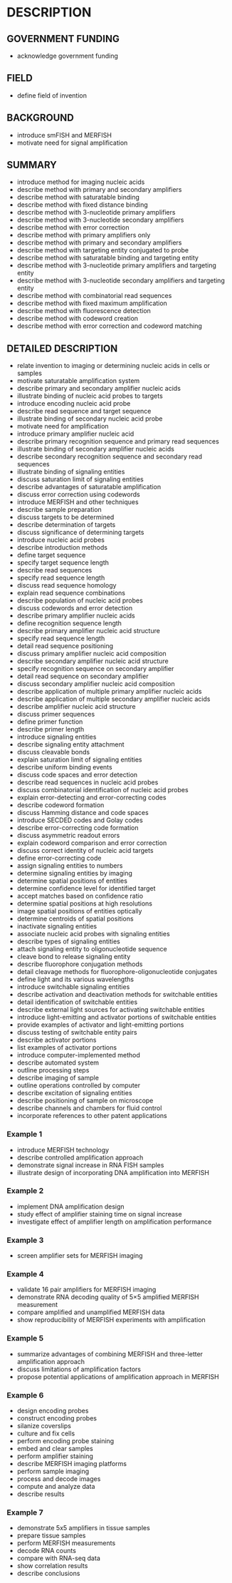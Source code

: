 # DESCRIPTION

## GOVERNMENT FUNDING

- acknowledge government funding

## FIELD

- define field of invention

## BACKGROUND

- introduce smFISH and MERFISH
- motivate need for signal amplification

## SUMMARY

- introduce method for imaging nucleic acids
- describe method with primary and secondary amplifiers
- describe method with saturatable binding
- describe method with fixed distance binding
- describe method with 3-nucleotide primary amplifiers
- describe method with 3-nucleotide secondary amplifiers
- describe method with error correction
- describe method with primary amplifiers only
- describe method with primary and secondary amplifiers
- describe method with targeting entity conjugated to probe
- describe method with saturatable binding and targeting entity
- describe method with 3-nucleotide primary amplifiers and targeting entity
- describe method with 3-nucleotide secondary amplifiers and targeting entity
- describe method with combinatorial read sequences
- describe method with fixed maximum amplification
- describe method with fluorescence detection
- describe method with codeword creation
- describe method with error correction and codeword matching

## DETAILED DESCRIPTION

- relate invention to imaging or determining nucleic acids in cells or samples
- motivate saturatable amplification system
- describe primary and secondary amplifier nucleic acids
- illustrate binding of nucleic acid probes to targets
- introduce encoding nucleic acid probe
- describe read sequence and target sequence
- illustrate binding of secondary nucleic acid probe
- motivate need for amplification
- introduce primary amplifier nucleic acid
- describe primary recognition sequence and primary read sequences
- illustrate binding of secondary amplifier nucleic acids
- describe secondary recognition sequence and secondary read sequences
- illustrate binding of signaling entities
- discuss saturation limit of signaling entities
- describe advantages of saturatable amplification
- discuss error correction using codewords
- introduce MERFISH and other techniques
- describe sample preparation
- discuss targets to be determined
- describe determination of targets
- discuss significance of determining targets
- introduce nucleic acid probes
- describe introduction methods
- define target sequence
- specify target sequence length
- describe read sequences
- specify read sequence length
- discuss read sequence homology
- explain read sequence combinations
- describe population of nucleic acid probes
- discuss codewords and error detection
- describe primary amplifier nucleic acids
- define recognition sequence length
- describe primary amplifier nucleic acid structure
- specify read sequence length
- detail read sequence positioning
- discuss primary amplifier nucleic acid composition
- describe secondary amplifier nucleic acid structure
- specify recognition sequence on secondary amplifier
- detail read sequence on secondary amplifier
- discuss secondary amplifier nucleic acid composition
- describe application of multiple primary amplifier nucleic acids
- describe application of multiple secondary amplifier nucleic acids
- describe amplifier nucleic acid structure
- discuss primer sequences
- define primer function
- describe primer length
- introduce signaling entities
- describe signaling entity attachment
- discuss cleavable bonds
- explain saturation limit of signaling entities
- describe uniform binding events
- discuss code spaces and error detection
- describe read sequences in nucleic acid probes
- discuss combinatorial identification of nucleic acid probes
- explain error-detecting and error-correcting codes
- describe codeword formation
- discuss Hamming distance and code spaces
- introduce SECDED codes and Golay codes
- describe error-correcting code formation
- discuss asymmetric readout errors
- explain codeword comparison and error correction
- discuss correct identity of nucleic acid targets
- define error-correcting code
- assign signaling entities to numbers
- determine signaling entities by imaging
- determine spatial positions of entities
- determine confidence level for identified target
- accept matches based on confidence ratio
- determine spatial positions at high resolutions
- image spatial positions of entities optically
- determine centroids of spatial positions
- inactivate signaling entities
- associate nucleic acid probes with signaling entities
- describe types of signaling entities
- attach signaling entity to oligonucleotide sequence
- cleave bond to release signaling entity
- describe fluorophore conjugation methods
- detail cleavage methods for fluorophore-oligonucleotide conjugates
- define light and its various wavelengths
- introduce switchable signaling entities
- describe activation and deactivation methods for switchable entities
- detail identification of switchable entities
- describe external light sources for activating switchable entities
- introduce light-emitting and activator portions of switchable entities
- provide examples of activator and light-emitting portions
- discuss testing of switchable entity pairs
- describe activator portions
- list examples of activator portions
- introduce computer-implemented method
- describe automated system
- outline processing steps
- describe imaging of sample
- outline operations controlled by computer
- describe excitation of signaling entities
- describe positioning of sample on microscope
- describe channels and chambers for fluid control
- incorporate references to other patent applications

### Example 1

- introduce MERFISH technology
- describe controlled amplification approach
- demonstrate signal increase in RNA FISH samples
- illustrate design of incorporating DNA amplification into MERFISH

### Example 2

- implement DNA amplification design
- study effect of amplifier staining time on signal increase
- investigate effect of amplifier length on amplification performance

### Example 3

- screen amplifier sets for MERFISH imaging

### Example 4

- validate 16 pair amplifiers for MERFISH imaging
- demonstrate RNA decoding quality of 5×5 amplified MERFISH measurement
- compare amplified and unamplified MERFISH data
- show reproducibility of MERFISH experiments with amplification

### Example 5

- summarize advantages of combining MERFISH and three-letter amplification approach
- discuss limitations of amplification factors
- propose potential applications of amplification approach in MERFISH

### Example 6

- design encoding probes
- construct encoding probes
- silanize coverslips
- culture and fix cells
- perform encoding probe staining
- embed and clear samples
- perform amplifier staining
- describe MERFISH imaging platforms
- perform sample imaging
- process and decode images
- compute and analyze data
- describe results

### Example 7

- demonstrate 5x5 amplifiers in tissue samples
- prepare tissue samples
- perform MERFISH measurements
- decode RNA counts
- compare with RNA-seq data
- show correlation results
- describe conclusions

